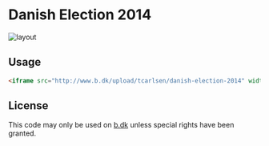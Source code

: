 # Danish Election 2014

![layout](https://cloud.githubusercontent.com/assets/145288/3550755/4e1b1498-08dd-11e4-8105-bde3d313f9d9.png)

## Usage

```html
<iframe src="http://www.b.dk/upload/tcarlsen/danish-election-2014" width="940" height="180" scrolling="no" frameborder="0"></iframe>
```

## License

This code may only be used on [b.dk](http://www.b.dk) unless special rights have been granted.

